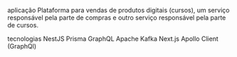 aplicação 
  Plataforma para vendas de produtos digitais (cursos), um serviço responsável pela parte de compras e outro serviço responsável pela parte de cursos.

tecnologias
  NestJS
  Prisma
  GraphQL
  Apache Kafka
  Next.js
  Apollo Client (GraphQl)